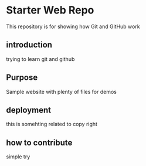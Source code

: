 # Starter Web Repo

This repository is for showing how Git and GitHub work

## introduction

trying to learn git and github 

## Purpose

Sample website with plenty of files for demos

## deployment

this is somehting related to copy right

## how to contribute

simple try